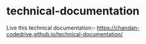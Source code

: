 # technical-documentation
Live this technical documentation:- https://chandan-codedrive.github.io/technical-documentation/
